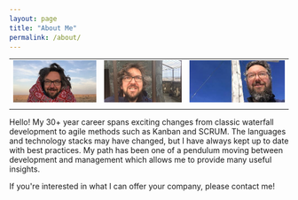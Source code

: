 ```yaml
---
layout: page
title: "About Me"
permalink: /about/
---
```


|   |   |   | 
|---|---|---|
|![Picture 1](/assets/rob_india.jpg)|![Picture 2](/assets/rob_bars.jpg)|![Picture 3](/assets/rob_peak.jpg)|
|   |   |   |

Hello! My 30+ year career spans exciting changes from classic waterfall development to agile methods such as Kanban and SCRUM. The languages and technology stacks may have changed, but I have always kept up to date with best practices. My path has been one of a pendulum moving between development and management which allows me to provide many useful insights.

If you're interested in what I can offer your company, please contact me!
